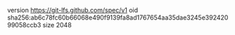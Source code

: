 version https://git-lfs.github.com/spec/v1
oid sha256:ab6c78fc60b66068e490f9139fa8ad1767654aa35dae3245e39242099058ccb3
size 2048
